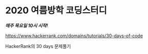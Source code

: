 # 2020 여름방학 코딩스터디

***매주 목요일 10시 시작!***

https://www.hackerrank.com/domains/tutorials/30-days-of-code

HackerRank의 30 days 문제풀기 
